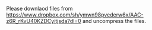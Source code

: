 Please downlaod files from https://www.dropbox.com/sh/ymwn98pvederw6x/AAC-z6R_rKvU40KZDCyitjsda?dl=0 and uncompress the files.
